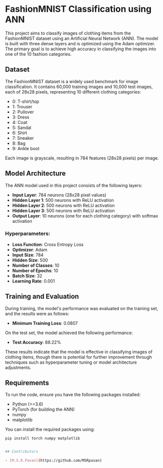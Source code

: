 # FashionMNIST Classification using ANN

This project aims to classify images of clothing items from the FashionMNIST dataset using an Artificial Neural Network (ANN). The model is built with three dense layers and is optimized using the Adam optimizer. The primary goal is to achieve high accuracy in classifying the images into one of the 10 fashion categories.

## Dataset

The FashionMNIST dataset is a widely used benchmark for image classification. It contains 60,000 training images and 10,000 test images, each of 28x28 pixels, representing 10 different clothing categories:

- 0: T-shirt/top
- 1: Trouser
- 2: Pullover
- 3: Dress
- 4: Coat
- 5: Sandal
- 6: Shirt
- 7: Sneaker
- 8: Bag
- 9: Ankle boot

Each image is grayscale, resulting in 784 features (28x28 pixels) per image.

## Model Architecture

The ANN model used in this project consists of the following layers:

- **Input Layer**: 784 neurons (28x28 pixel values)
- **Hidden Layer 1**: 500 neurons with ReLU activation
- **Hidden Layer 2**: 500 neurons with ReLU activation
- **Hidden Layer 3**: 500 neurons with ReLU activation
- **Output Layer**: 10 neurons (one for each clothing category) with softmax activation

### Hyperparameters:

- **Loss Function**: Cross Entropy Loss
- **Optimizer**: Adam
- **Input Size**: 784
- **Hidden Size**: 500
- **Number of Classes**: 10
- **Number of Epochs**: 10
- **Batch Size**: 32
- **Learning Rate**: 0.001

## Training and Evaluation

During training, the model's performance was evaluated on the training set, and the results were as follows:

- **Minimum Training Loss**: 0.0807

On the test set, the model achieved the following performance:

- **Test Accuracy**: 88.22%

These results indicate that the model is effective in classifying images of clothing items, though there is potential for further improvement through techniques such as hyperparameter tuning or model architecture adjustments.

## Requirements

To run the code, ensure you have the following packages installed:

- Python (>=3.6)
- PyTorch (for building the ANN)
- numpy
- matplotlib

You can install the required packages using:

```bash
pip install torch numpy matplotlib


## Contributors

- [M.S.R.Pavan](https://github.com/MSRpavan)

